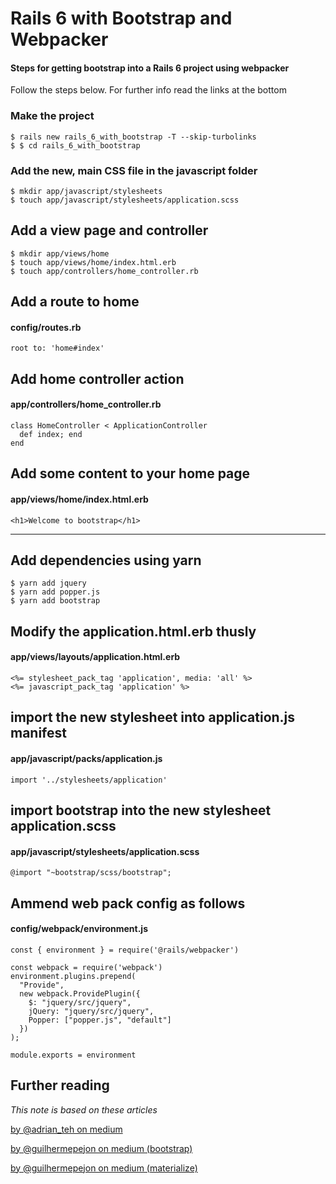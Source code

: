 # Rails 6 with Bootstrap and Webpacker
#### Steps for getting bootstrap into a Rails 6 project using webpacker

Follow the steps below. For further info read the links at the bottom

### Make the project
```
$ rails new rails_6_with_bootstrap -T --skip-turbolinks
$ $ cd rails_6_with_bootstrap
```

### Add the new, main CSS file in the javascript folder
```
$ mkdir app/javascript/stylesheets
$ touch app/javascript/stylesheets/application.scss
```

## Add a view page and controller
```
$ mkdir app/views/home
$ touch app/views/home/index.html.erb
$ touch app/controllers/home_controller.rb
```

## Add a route to home
#### config/routes.rb
```
root to: 'home#index'
```

## Add home controller action
#### app/controllers/home_controller.rb
```
class HomeController < ApplicationController
  def index; end
end
```

## Add some content to your home page
#### app/views/home/index.html.erb
```
<h1>Welcome to bootstrap</h1>
```
---


## Add dependencies using yarn
```
$ yarn add jquery
$ yarn add popper.js
$ yarn add bootstrap
```

## Modify the application.html.erb thusly
#### app/views/layouts/application.html.erb
```
<%= stylesheet_pack_tag 'application', media: 'all' %>
<%= javascript_pack_tag 'application' %>
```

## import the new stylesheet into application.js manifest
#### app/javascript/packs/application.js
```
import '../stylesheets/application'
```

## import bootstrap into the new stylesheet application.scss
####  app/javascript/stylesheets/application.scss
```
@import "~bootstrap/scss/bootstrap";
```

## Ammend web pack config as follows
#### config/webpack/environment.js
```
const { environment } = require('@rails/webpacker')

const webpack = require('webpack')
environment.plugins.prepend(
  "Provide",
  new webpack.ProvidePlugin({
    $: "jquery/src/jquery",
    jQuery: "jquery/src/jquery",
    Popper: ["popper.js", "default"]
  })
);

module.exports = environment
```



## Further reading
_This note is based on these articles_

[by @adrian_teh on medium](https://medium.com/@adrian_teh/ruby-on-rails-6-with-webpacker-and-bootstrap-step-by-step-guide-41b52ef4081f)

[by @guilhermepejon on medium (bootstrap)](https://medium.com/@guilhermepejon/how-to-install-bootstrap-4-3-in-a-rails-6-app-using-webpack-9eae7a6e2832)

[by @guilhermepejon on medium (materialize)](https://medium.com/@guilhermepejon/how-to-install-materialize-css-in-rails-6-0-0-beta2-using-webpack-347c03b7104e)






